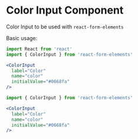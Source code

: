 # Color Input Component

Color Input to be used with `react-form-elements`

Basic usage:

```jsx static
import React from 'react'
import { ColorInput } from 'react-form-elements'

<ColorInput
  label="Color"
  name="color"
  initialValue="#0668fa"
/>

```

```jsx
import { ColorInput } from 'react-form-elements'

<ColorInput
  label="Color"
  name="color"
  initialValue="#0668fa"
/>

```
